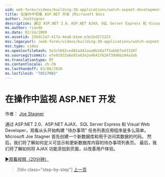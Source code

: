 ```yaml
---
uid: web-forms/videos/building-20-applications/watch-aspnet-development-in-action
title: 在操作中观看 ASP.NET 开发 |Microsoft Docs
author: JoeStagner
description: 通过 ASP.NET 2.0、ASP.NET AJAX、SQL Server Express 和 Visual Web Developer，观看从头开始构建 "待办事项" 任务列表应用程序是多么简单。 Mic 。
ms.author: riande
ms.date: 02/24/2009
ms.assetid: 23bdc2a7-417a-4ea8-b1ee-e3e1bd272223
msc.legacyurl: /web-forms/videos/building-20-applications/watch-aspnet-development-in-action
msc.type: video
ms.openlocfilehash: 5e3c5682ced82ad42aaa0b28a7f5a6b67e43338f
ms.sourcegitcommit: e7e91932a6e91a63e2e46417626f39d6b244a3ab
ms.translationtype: MT
ms.contentlocale: zh-CN
ms.lasthandoff: 03/06/2020
ms.locfileid: "78517082"
---
```

# <a name="watch-aspnet-development-in-action"></a>在操作中监视 ASP.NET 开发

作者： [Joe Stagner](https://github.com/JoeStagner)

通过 ASP.NET 2.0、ASP.NET AJAX、SQL Server Express 和 Visual Web Developer，观看从头开始构建 "待办事项" 任务列表应用程序是多么简单。 Microsoft Joe Stagner 首先创建一个新数据库和用于访问其数据的代码。 然后，我们将了解如何定义可显示和更新数据库内容的待办事项列表页。 最后，我们将了解如何将 AJAX 功能添加到页面，以改善用户体验。

[&#9654;观看视频（20分钟）](https://channel9.msdn.com/Blogs/ASP-NET-Site-Videos/watch-aspnet-development-in-action)

> [!div class="step-by-step"]
> [上一页](lesson-8-working-with-the-gridview-and-formview.md)
